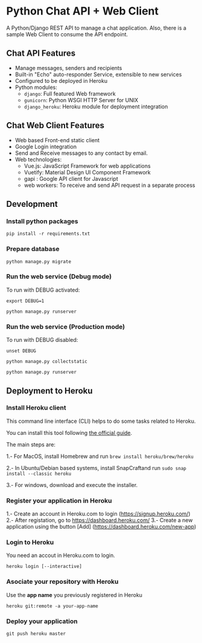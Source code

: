 # Python Chat API + Web Client

A Python/Django REST API to manage a chat application. 
Also, there is a sample Web Client to consume the API endpoint.

## Chat API Features

* Manage messages, senders and recipients
* Built-in "Echo" auto-responder Service, extensible to new services
* Configured to be deployed in Heroku
* Python modules: 
  * `django`: Full featured Web framework
  * `gunicorn`: Python WSGI HTTP Server for UNIX
  * `django_heroku`: Heroku module for deployment integration

##  Chat Web Client Features

* Web based Front-end static client
* Google Login integration
* Send and Receive messages to any contact by email. 
* Web technologies:
  * Vue.js: JavaScript Framework for web applications
  * Vuetify: Material Design UI Component Framework
  * gapi : Google API client for Javascript
  * web workers: To receive and send API request in a separate process
  

## Development

### Install python packages

`pip install -r requirements.txt`


### Prepare database

`python manage.py migrate`


### Run the web service (Debug mode)

To run with DEBUG activated:

`export DEBUG=1`

`python manage.py runserver`

### Run the web service (Production mode)

To run with DEBUG disabled:

`unset DEBUG`

`python manage.py collectstatic`

`python manage.py runserver`



## Deployment to Heroku

### Install Heroku client

This command line interface (CLI) helps to do some tasks related to Heroku. 

You can install this tool following [the official guide](https://devcenter.heroku.com/articles/heroku-cli#download-and-install). 

The main steps are:

1.- For MacOS, install Homebrew and run
`brew install heroku/brew/heroku`

2.- In Ubuntu/Debian based systems, install SnapCraftand run
`sudo snap install --classic heroku`

3.- For windows, download and execute the installer.

### Register your application in Heroku

1.- Create an account in Heroku.com to login (https://signup.heroku.com/)
2.- After registation, go to https://dashboard.heroku.com/
3.- Create a new application using the button [Add] (https://dashboard.heroku.com/new-app)

### Login to Heroku

You need an accout in Heroku.com to login.

`heroku login [--interactive]`

### Asociate your repository with Heroku

Use the **app name** you previously registered in Heroku

`heroku git:remote -a your-app-name`

### Deploy your application

`git push heroku master`






 





